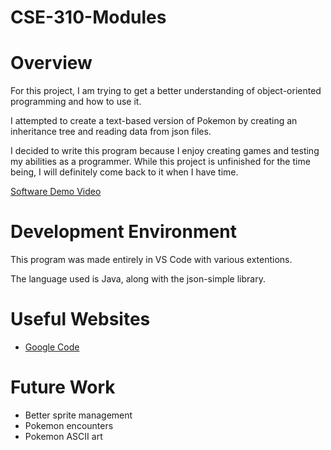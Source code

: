 # CSE-310-Modules

# Overview

For this project, I am trying to get a better understanding of object-oriented programming and how to use it.

I attempted to create a text-based version of Pokemon by creating an inheritance tree and reading data from json files.

I decided to write this program because I enjoy creating games and testing my abilities as a programmer. While this project is unfinished for the time being, I will definitely come back to it when I have time.

[Software Demo Video]([http://youtube.link.goes.here](https://www.youtube.com/watch?v=q73Wo1CzOx8))

# Development Environment

This program was made entirely in VS Code with various extentions.

The language used is Java, along with the json-simple library.

# Useful Websites

* [Google Code]([http://url.link.goes.here](https://code.google.com/archive/p/json-simple/downloads))

# Future Work

* Better sprite management
* Pokemon encounters
* Pokemon ASCII art
